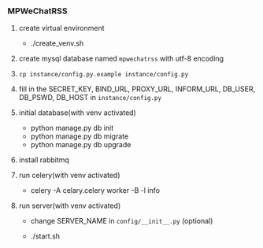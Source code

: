 ### MPWeChatRSS

1. create virtual environment

    - ./create_venv.sh
    
2. create mysql database named `mpwechatrss` with utf-8 encoding

3. `cp instance/config.py.example instance/config.py`

4. fill in the SECRET_KEY, BIND_URL, PROXY_URL, INFORM_URL, DB_USER, DB_PSWD, DB_HOST in `instance/config.py`

5. initial database(with venv activated)
    
    - python manage.py db init
    - python manage.py db migrate
    - python manage.py db upgrade
    
6. install rabbitmq

7. run celery(with venv activated)

    - celery -A celary.celery worker -B -l info

8. run server(with venv activated)

    - change SERVER_NAME in `config/__init__.py` (optional)

    - ./start.sh

